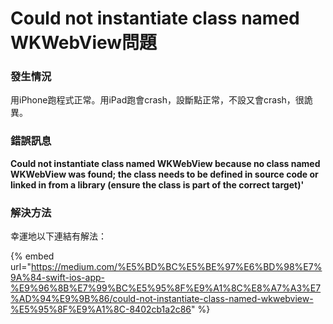 # Could not instantiate class named WKWebView問題

### 發生情況

用iPhone跑程式正常。用iPad跑會crash，設斷點正常，不設又會crash，很詭異。

### 錯誤訊息

**Could not instantiate class named WKWebView because no class named WKWebView was found; the class needs to be defined in source code or linked in from a library \(ensure the class is part of the correct target\)'**

### **解決方法**

幸運地以下連結有解法：

{% embed url="https://medium.com/%E5%BD%BC%E5%BE%97%E6%BD%98%E7%9A%84-swift-ios-app-%E9%96%8B%E7%99%BC%E5%95%8F%E9%A1%8C%E8%A7%A3%E7%AD%94%E9%9B%86/could-not-instantiate-class-named-wkwebview-%E5%95%8F%E9%A1%8C-8402cb1a2c86" %}



